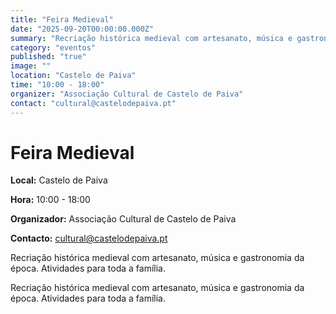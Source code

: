 ```yaml
---
title: "Feira Medieval"
date: "2025-09-20T00:00:00.000Z"
summary: "Recriação histórica medieval com artesanato, música e gastronomia da época. Atividades para toda a família."
category: "eventos"
published: "true"
image: ""
location: "Castelo de Paiva"
time: "10:00 - 18:00"
organizer: "Associação Cultural de Castelo de Paiva"
contact: "cultural@castelodepaiva.pt"
---
```


# Feira Medieval

**Local:** Castelo de Paiva

**Hora:** 10:00 - 18:00

**Organizador:** Associação Cultural de Castelo de Paiva

**Contacto:** cultural@castelodepaiva.pt

Recriação histórica medieval com artesanato, música e gastronomia da época. Atividades para toda a família.

Recriação histórica medieval com artesanato, música e gastronomia da época. Atividades para toda a família.

